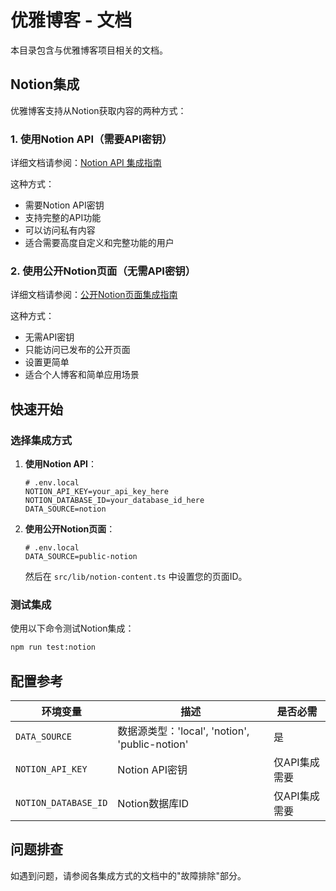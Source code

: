 # 优雅博客 - 文档

本目录包含与优雅博客项目相关的文档。

## Notion集成

优雅博客支持从Notion获取内容的两种方式：

### 1. 使用Notion API（需要API密钥）

详细文档请参阅：[Notion API 集成指南](./notion-integration.md)

这种方式：
- 需要Notion API密钥
- 支持完整的API功能
- 可以访问私有内容
- 适合需要高度自定义和完整功能的用户

### 2. 使用公开Notion页面（无需API密钥）

详细文档请参阅：[公开Notion页面集成指南](./notion-public-integration.md)

这种方式：
- 无需API密钥
- 只能访问已发布的公开页面
- 设置更简单
- 适合个人博客和简单应用场景

## 快速开始

### 选择集成方式

1. **使用Notion API**：
   ```
   # .env.local
   NOTION_API_KEY=your_api_key_here
   NOTION_DATABASE_ID=your_database_id_here
   DATA_SOURCE=notion
   ```

2. **使用公开Notion页面**：
   ```
   # .env.local
   DATA_SOURCE=public-notion
   ```
   然后在 `src/lib/notion-content.ts` 中设置您的页面ID。

### 测试集成

使用以下命令测试Notion集成：

```bash
npm run test:notion
```

## 配置参考

| 环境变量 | 描述 | 是否必需 |
|---------|------|---------|
| `DATA_SOURCE` | 数据源类型：'local', 'notion', 'public-notion' | 是 |
| `NOTION_API_KEY` | Notion API密钥 | 仅API集成需要 |
| `NOTION_DATABASE_ID` | Notion数据库ID | 仅API集成需要 |

## 问题排查

如遇到问题，请参阅各集成方式的文档中的"故障排除"部分。 